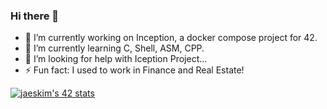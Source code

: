 ### Hi there 👋

- 🔭 I’m currently working on Inception, a docker compose project for 42.
- 🌱 I’m currently learning C, Shell, ASM, CPP.
- 🤔 I’m looking for help with Iception Project...
- ⚡ Fun fact: I used to work in Finance and Real Estate!

[![jaeskim's 42 stats](https://badge42.herokuapp.com/api/stats/intra_id)](https://github.com/JaeSeoKim/badge42)
